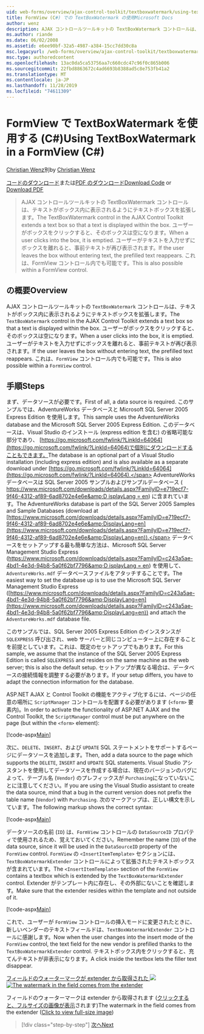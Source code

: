 ```yaml
---
uid: web-forms/overview/ajax-control-toolkit/textboxwatermark/using-textboxwatermark-in-a-formview-cs
title: FormView (C#) での TextBoxWatermark の使用Microsoft Docs
author: wenz
description: AJAX コントロールツールキットの TextBoxWatermark コントロールは、テキストがボックス内に表示されるようにテキストボックスを拡張します。 ユーザーがボックスをクリックすると、...
ms.author: riande
ms.date: 06/02/2008
ms.assetid: e6ee90bf-32a5-4987-a384-15cc7dd30c8a
msc.legacyurl: /web-forms/overview/ajax-control-toolkit/textboxwatermark/using-textboxwatermark-in-a-formview-cs
msc.type: authoredcontent
ms.openlocfilehash: 13ac0da5ca53756aa7c660cdc47c96f0c865b006
ms.sourcegitcommit: 22fbd8863672c4ad6693b8388ad5c8e753fb41a2
ms.translationtype: MT
ms.contentlocale: ja-JP
ms.lasthandoff: 11/28/2019
ms.locfileid: "74611309"
---
```

# <a name="using-textboxwatermark-in-a-formview-c"></a><span data-ttu-id="a888e-104">FormView で TextBoxWatermark を使用する (C#)</span><span class="sxs-lookup"><span data-stu-id="a888e-104">Using TextBoxWatermark in a FormView (C#)</span></span>

<span data-ttu-id="a888e-105">[Christian Wenz](https://github.com/wenz)別</span><span class="sxs-lookup"><span data-stu-id="a888e-105">by [Christian Wenz](https://github.com/wenz)</span></span>

<span data-ttu-id="a888e-106">[コードのダウンロード](https://download.microsoft.com/download/9/3/f/93f8daea-bebd-4821-833b-95205389c7d0/TextBoxWatermark1.cs.zip)または[PDF のダウンロード](https://download.microsoft.com/download/b/6/a/b6ae89ee-df69-4c87-9bfb-ad1eb2b23373/textboxwatermark1CS.pdf)</span><span class="sxs-lookup"><span data-stu-id="a888e-106">[Download Code](https://download.microsoft.com/download/9/3/f/93f8daea-bebd-4821-833b-95205389c7d0/TextBoxWatermark1.cs.zip) or [Download PDF](https://download.microsoft.com/download/b/6/a/b6ae89ee-df69-4c87-9bfb-ad1eb2b23373/textboxwatermark1CS.pdf)</span></span>

> <span data-ttu-id="a888e-107">AJAX コントロールツールキットの TextBoxWatermark コントロールは、テキストがボックス内に表示されるようにテキストボックスを拡張します。</span><span class="sxs-lookup"><span data-stu-id="a888e-107">The TextBoxWatermark control in the AJAX Control Toolkit extends a text box so that a text is displayed within the box.</span></span> <span data-ttu-id="a888e-108">ユーザーがボックスをクリックすると、そのボックスは空になります。</span><span class="sxs-lookup"><span data-stu-id="a888e-108">When a user clicks into the box, it is emptied.</span></span> <span data-ttu-id="a888e-109">ユーザーがテキストを入力せずにボックスを離れると、事前テキストが再び表示されます。</span><span class="sxs-lookup"><span data-stu-id="a888e-109">If the user leaves the box without entering text, the prefilled text reappears.</span></span> <span data-ttu-id="a888e-110">これは、FormView コントロール内でも可能です。</span><span class="sxs-lookup"><span data-stu-id="a888e-110">This is also possible within a FormView control.</span></span>

## <a name="overview"></a><span data-ttu-id="a888e-111">の概要</span><span class="sxs-lookup"><span data-stu-id="a888e-111">Overview</span></span>

<span data-ttu-id="a888e-112">AJAX コントロールツールキットの `TextBoxWatermark` コントロールは、テキストがボックス内に表示されるようにテキストボックスを拡張します。</span><span class="sxs-lookup"><span data-stu-id="a888e-112">The `TextBoxWatermark` control in the AJAX Control Toolkit extends a text box so that a text is displayed within the box.</span></span> <span data-ttu-id="a888e-113">ユーザーがボックスをクリックすると、そのボックスは空になります。</span><span class="sxs-lookup"><span data-stu-id="a888e-113">When a user clicks into the box, it is emptied.</span></span> <span data-ttu-id="a888e-114">ユーザーがテキストを入力せずにボックスを離れると、事前テキストが再び表示されます。</span><span class="sxs-lookup"><span data-stu-id="a888e-114">If the user leaves the box without entering text, the prefilled text reappears.</span></span> <span data-ttu-id="a888e-115">これは、`FormView` コントロール内でも可能です。</span><span class="sxs-lookup"><span data-stu-id="a888e-115">This is also possible within a `FormView` control.</span></span>

## <a name="steps"></a><span data-ttu-id="a888e-116">手順</span><span class="sxs-lookup"><span data-stu-id="a888e-116">Steps</span></span>

<span data-ttu-id="a888e-117">まず、データソースが必要です。</span><span class="sxs-lookup"><span data-stu-id="a888e-117">First of all, a data source is required.</span></span> <span data-ttu-id="a888e-118">このサンプルでは、AdventureWorks データベースと Microsoft SQL Server 2005 Express Edition を使用します。</span><span class="sxs-lookup"><span data-stu-id="a888e-118">This sample uses the AdventureWorks database and the Microsoft SQL Server 2005 Express Edition.</span></span> <span data-ttu-id="a888e-119">このデータベースは、Visual Studio のインストール (express edition を含む) の省略可能な部分であり、 [https://go.microsoft.com/fwlink/?LinkId=64064](https://go.microsoft.com/fwlink/?LinkId=64064)で個別にダウンロードすることもできます。</span><span class="sxs-lookup"><span data-stu-id="a888e-119">The database is an optional part of a Visual Studio installation (including express edition) and is also available as a separate download under [https://go.microsoft.com/fwlink/?LinkId=64064](https://go.microsoft.com/fwlink/?LinkId=64064).</span></span> <span data-ttu-id="a888e-120">AdventureWorks データベースは SQL Server 2005 サンプルおよびサンプルデータベース ( [https://www.microsoft.com/downloads/details.aspx?FamilyID=e719ecf7-9f46-4312-af89-6ad8702e4e6e&amp;D isplayLang = en](https://www.microsoft.com/downloads/details.aspx?FamilyID=e719ecf7-9f46-4312-af89-6ad8702e4e6e&amp;DisplayLang=en)) に含まれています。</span><span class="sxs-lookup"><span data-stu-id="a888e-120">The AdventureWorks database is part of the SQL Server 2005 Samples and Sample Databases (download at [https://www.microsoft.com/downloads/details.aspx?FamilyID=e719ecf7-9f46-4312-af89-6ad8702e4e6e&amp;DisplayLang=en](https://www.microsoft.com/downloads/details.aspx?FamilyID=e719ecf7-9f46-4312-af89-6ad8702e4e6e&amp;DisplayLang=en)).</span></span> <span data-ttu-id="a888e-121">データベースをセットアップする最も簡単な方法は、Microsoft SQL Server Management Studio Express ([https://www.microsoft.com/downloads/details.aspx?FamilyID=c243a5ae-4bd1-4e3d-94b8-5a0f62bf7796&amp;D isplayLang = en](https://www.microsoft.com/downloads/details.aspx?FamilyID=c243a5ae-4bd1-4e3d-94b8-5a0f62bf7796&amp;DisplayLang=en)) を使用して、`AdventureWorks.mdf` データベースファイルをアタッチすることです。</span><span class="sxs-lookup"><span data-stu-id="a888e-121">The easiest way to set the database up is to use the Microsoft SQL Server Management Studio Express ([https://www.microsoft.com/downloads/details.aspx?FamilyID=c243a5ae-4bd1-4e3d-94b8-5a0f62bf7796&amp;DisplayLang=en](https://www.microsoft.com/downloads/details.aspx?FamilyID=c243a5ae-4bd1-4e3d-94b8-5a0f62bf7796&amp;DisplayLang=en)) and attach the `AdventureWorks.mdf` database file.</span></span>

<span data-ttu-id="a888e-122">このサンプルでは、SQL Server 2005 Express Edition のインスタンスが `SQLEXPRESS` 呼び出され、web サーバーと同じコンピューター上に存在することを前提としています。これは、既定のセットアップでもあります。</span><span class="sxs-lookup"><span data-stu-id="a888e-122">For this sample, we assume that the instance of the SQL Server 2005 Express Edition is called `SQLEXPRESS` and resides on the same machine as the web server; this is also the default setup.</span></span> <span data-ttu-id="a888e-123">セットアップが異なる場合は、データベースの接続情報を調整する必要があります。</span><span class="sxs-lookup"><span data-stu-id="a888e-123">If your setup differs, you have to adapt the connection information for the database.</span></span>

<span data-ttu-id="a888e-124">ASP.NET AJAX と Control Toolkit の機能をアクティブ化するには、ページの任意の場所に `ScriptManager` コントロールを配置する必要があります (`<form>` 要素内)。</span><span class="sxs-lookup"><span data-stu-id="a888e-124">In order to activate the functionality of ASP.NET AJAX and the Control Toolkit, the `ScriptManager` control must be put anywhere on the page (but within the `<form>` element):</span></span>

[!code-aspx[Main](using-textboxwatermark-in-a-formview-cs/samples/sample1.aspx)]

<span data-ttu-id="a888e-125">次に、`DELETE`、`INSERT`、および `UPDATE` SQL ステートメントをサポートするページにデータソースを追加します。</span><span class="sxs-lookup"><span data-stu-id="a888e-125">Then, add a data source to the page which supports the `DELETE`, `INSERT` and `UPDATE` SQL statements.</span></span> <span data-ttu-id="a888e-126">Visual Studio アシスタントを使用してデータソースを作成する場合は、現在のバージョンのバグによって、テーブル名 (`Vendor`) のプレフィックスが `Purchasing`になっていないことに注意してください。</span><span class="sxs-lookup"><span data-stu-id="a888e-126">If you are using the Visual Studio assistant to create the data source, mind that a bug in the current version does not prefix the table name (`Vendor`) with `Purchasing`.</span></span> <span data-ttu-id="a888e-127">次のマークアップは、正しい構文を示しています。</span><span class="sxs-lookup"><span data-stu-id="a888e-127">The following markup shows the correct syntax:</span></span>

[!code-aspx[Main](using-textboxwatermark-in-a-formview-cs/samples/sample2.aspx)]

<span data-ttu-id="a888e-128">データソースの名前 (`ID`) は、`FormView` コントロールの `DataSourceID` プロパティで使用されるため、覚えておいてください。</span><span class="sxs-lookup"><span data-stu-id="a888e-128">Remember the name (`ID`) of the data source, since it will be used in the `DataSourceID` property of the `FormView` control.</span></span> <span data-ttu-id="a888e-129">`FormView` の `<InsertItemTemplate>` セクションには、`TextBoxWatermarkExtender` コントロールによって拡張されたテキストボックスが含まれています。</span><span class="sxs-lookup"><span data-stu-id="a888e-129">The `<InsertItemTemplate>` section of the `FormView` contains a textbox which is extended by the `TextBoxWatermarkExtender` control.</span></span> <span data-ttu-id="a888e-130">Extender がテンプレート内に存在し、その外部にないことを確認します。</span><span class="sxs-lookup"><span data-stu-id="a888e-130">Make sure that the extender resides within the template and not outside of it.</span></span>

[!code-aspx[Main](using-textboxwatermark-in-a-formview-cs/samples/sample3.aspx)]

<span data-ttu-id="a888e-131">これで、ユーザーが `FormView` コントロールの挿入モードに変更されたときに、新しいベンダーのテキストフィールドは、`TextBoxWatermarkExtender` コントロールに感謝します。</span><span class="sxs-lookup"><span data-stu-id="a888e-131">Now when the user changes into the insert mode of the `FormView` control, the text field for the new vendor is prefilled thanks to the `TextBoxWatermarkExtender` control.</span></span> <span data-ttu-id="a888e-132">テキストボックス内をクリックすると、充てんテキストが非表示になります。</span><span class="sxs-lookup"><span data-stu-id="a888e-132">A click inside the textbox lets the filler text disappear.</span></span>

<span data-ttu-id="a888e-133">[フィールドのウォーターマークが extender から取得された ![](using-textboxwatermark-in-a-formview-cs/_static/image2.png)](using-textboxwatermark-in-a-formview-cs/_static/image1.png)</span><span class="sxs-lookup"><span data-stu-id="a888e-133">[![The watermark in the field comes from the extender](using-textboxwatermark-in-a-formview-cs/_static/image2.png)](using-textboxwatermark-in-a-formview-cs/_static/image1.png)</span></span>

<span data-ttu-id="a888e-134">フィールドのウォーターマークは extender から取得されます ([クリックすると、フルサイズの画像が表示](using-textboxwatermark-in-a-formview-cs/_static/image3.png)されます)</span><span class="sxs-lookup"><span data-stu-id="a888e-134">The watermark in the field comes from the extender ([Click to view full-size image](using-textboxwatermark-in-a-formview-cs/_static/image3.png))</span></span>

> [!div class="step-by-step"]
> [<span data-ttu-id="a888e-135">次へ</span><span class="sxs-lookup"><span data-stu-id="a888e-135">Next</span></span>](using-textboxwatermark-with-validation-controls-cs.md)
